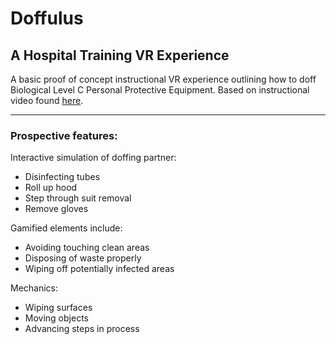 # Doffulus
## A Hospital Training VR Experience

A basic proof of concept instructional VR experience outlining how to doff Biological Level C Personal Protective Equipment. Based on instructional video found [here](https://www.youtube.com/watch?v=ls69Tib1PjU).

-------------------------------

### Prospective features:

Interactive simulation of doffing partner:
* Disinfecting tubes
* Roll up hood
* Step through suit removal
* Remove gloves

Gamified elements include:
* Avoiding touching clean areas
* Disposing of waste properly
* Wiping off potentially infected areas

Mechanics:
* Wiping surfaces
* Moving objects
* Advancing steps in process